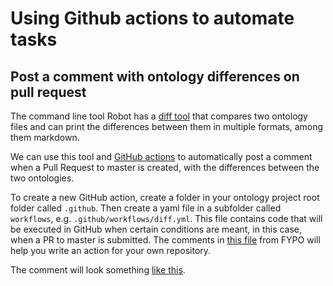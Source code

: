 # Using Github actions to automate tasks

## Post a comment with ontology differences on pull request

The command line tool Robot has a [diff tool](http://robot.obolibrary.org/diff) that compares two ontology files and can print the differences between them in multiple formats, among them markdown.

We can use this tool and [GitHub actions](https://github.com/features/actions) to automatically post a comment when a Pull Request to master is created, with the differences between the two ontologies.

To create a new GitHub action, create a folder in your ontology project root folder called `.github`. Then create a yaml file in a subfolder called `workflows`, e.g. `.github/workflows/diff.yml`. This file contains code that will be executed in GitHub when certain conditions are meant, in this case, when a PR to master is submitted. The comments in [this file](https://github.com/pombase/fypo/blob/master/.github/workflows/diff.yml) from FYPO will help you write an action for your own repository.

The comment will look something [like this](https://github.com/pombase/fypo/pull/4199#issuecomment-1222373760).
